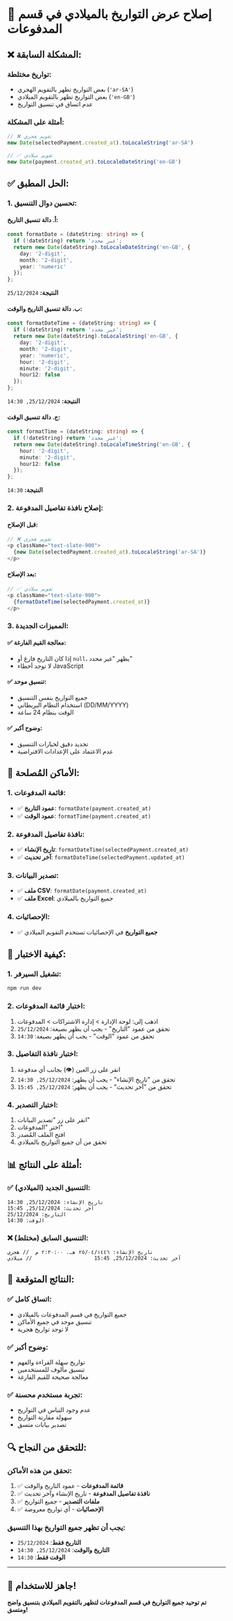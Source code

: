 # 📅 إصلاح عرض التواريخ بالميلادي في قسم المدفوعات

## ❌ **المشكلة السابقة:**

### **تواريخ مختلطة:**
- بعض التواريخ تظهر بالتقويم الهجري (`'ar-SA'`)
- بعض التواريخ تظهر بالتقويم الميلادي (`'en-GB'`)
- عدم اتساق في تنسيق التواريخ

### **أمثلة على المشكلة:**
```typescript
// ❌ تقويم هجري
new Date(selectedPayment.created_at).toLocaleString('ar-SA')

// ✅ تقويم ميلادي
new Date(payment.created_at).toLocaleDateString('en-GB')
```

## ✅ **الحل المطبق:**

### **1. تحسين دوال التنسيق:**

#### **أ. دالة تنسيق التاريخ:**
```typescript
const formatDate = (dateString: string) => {
  if (!dateString) return 'غير محدد';
  return new Date(dateString).toLocaleDateString('en-GB', {
    day: '2-digit',
    month: '2-digit', 
    year: 'numeric'
  });
};
```
**النتيجة:** `25/12/2024`

#### **ب. دالة تنسيق التاريخ والوقت:**
```typescript
const formatDateTime = (dateString: string) => {
  if (!dateString) return 'غير محدد';
  return new Date(dateString).toLocaleString('en-GB', {
    day: '2-digit',
    month: '2-digit',
    year: 'numeric',
    hour: '2-digit',
    minute: '2-digit',
    hour12: false
  });
};
```
**النتيجة:** `25/12/2024, 14:30`

#### **ج. دالة تنسيق الوقت:**
```typescript
const formatTime = (dateString: string) => {
  if (!dateString) return 'غير محدد';
  return new Date(dateString).toLocaleTimeString('en-GB', { 
    hour: '2-digit', 
    minute: '2-digit',
    hour12: false
  });
};
```
**النتيجة:** `14:30`

### **2. إصلاح نافذة تفاصيل المدفوعة:**

#### **قبل الإصلاح:**
```typescript
// ❌ تقويم هجري
<p className="text-slate-900">
  {new Date(selectedPayment.created_at).toLocaleString('ar-SA')}
</p>
```

#### **بعد الإصلاح:**
```typescript
// ✅ تقويم ميلادي
<p className="text-slate-900">
  {formatDateTime(selectedPayment.created_at)}
</p>
```

### **3. المميزات الجديدة:**

#### **✅ معالجة القيم الفارغة:**
- إذا كان التاريخ فارغ أو `null`، يظهر "غير محدد"
- لا توجد أخطاء JavaScript

#### **✅ تنسيق موحد:**
- جميع التواريخ بنفس التنسيق
- استخدام النظام البريطاني (DD/MM/YYYY)
- الوقت بنظام 24 ساعة

#### **✅ وضوح أكبر:**
- تحديد دقيق لخيارات التنسيق
- عدم الاعتماد على الإعدادات الافتراضية

## 📍 **الأماكن المُصلحة:**

### **1. قائمة المدفوعات:**
- ✅ **عمود التاريخ**: `formatDate(payment.created_at)`
- ✅ **عمود الوقت**: `formatTime(payment.created_at)`

### **2. نافذة تفاصيل المدفوعة:**
- ✅ **تاريخ الإنشاء**: `formatDateTime(selectedPayment.created_at)`
- ✅ **آخر تحديث**: `formatDateTime(selectedPayment.updated_at)`

### **3. تصدير البيانات:**
- ✅ **ملف CSV**: `formatDate(payment.created_at)`
- ✅ **ملف Excel**: جميع التواريخ بالميلادي

### **4. الإحصائيات:**
- ✅ **جميع التواريخ** في الإحصائيات تستخدم التقويم الميلادي

## 🧪 **كيفية الاختبار:**

### **1. تشغيل السيرفر:**
```bash
npm run dev
```

### **2. اختبار قائمة المدفوعات:**
1. اذهب إلى: لوحة الإدارة > إدارة الاشتراكات > المدفوعات
2. تحقق من عمود "التاريخ" - يجب أن يظهر بصيغة: `25/12/2024`
3. تحقق من عمود "الوقت" - يجب أن يظهر بصيغة: `14:30`

### **3. اختبار نافذة التفاصيل:**
1. انقر على زر العين (👁️) بجانب أي مدفوعة
2. تحقق من "تاريخ الإنشاء" - يجب أن يظهر: `25/12/2024, 14:30`
3. تحقق من "آخر تحديث" - يجب أن يظهر: `25/12/2024, 15:45`

### **4. اختبار التصدير:**
1. انقر على زر "تصدير البيانات"
2. اختر "المدفوعات"
3. افتح الملف المُصدر
4. تحقق من أن جميع التواريخ بالميلادي

## 📊 **أمثلة على النتائج:**

### **✅ التنسيق الجديد (الميلادي):**
```
تاريخ الإنشاء: 25/12/2024, 14:30
آخر تحديث: 25/12/2024, 15:45
التاريخ: 25/12/2024
الوقت: 14:30
```

### **❌ التنسيق السابق (مختلط):**
```
تاريخ الإنشاء: ٢٥/٠٤/١٤٤٦ هـ، ٢:٣٠:٠٠ م  // هجري
آخر تحديث: 25/12/2024, 15:45                    // ميلادي
```

## 🎯 **النتائج المتوقعة:**

### **✅ اتساق كامل:**
- جميع التواريخ في قسم المدفوعات بالميلادي
- تنسيق موحد في جميع الأماكن
- لا توجد تواريخ هجرية

### **✅ وضوح أكبر:**
- تواريخ سهلة القراءة والفهم
- تنسيق مألوف للمستخدمين
- معالجة صحيحة للقيم الفارغة

### **✅ تجربة مستخدم محسنة:**
- عدم وجود التباس في التواريخ
- سهولة مقارنة التواريخ
- تصدير بيانات متسق

## 🔍 **للتحقق من النجاح:**

### **تحقق من هذه الأماكن:**
1. ✅ **قائمة المدفوعات** - عمود التاريخ والوقت
2. ✅ **نافذة تفاصيل المدفوعة** - تاريخ الإنشاء وآخر تحديث
3. ✅ **ملفات التصدير** - جميع التواريخ
4. ✅ **الإحصائيات** - أي تواريخ معروضة

### **يجب أن تظهر جميع التواريخ بهذا التنسيق:**
- **التاريخ فقط**: `25/12/2024`
- **التاريخ والوقت**: `25/12/2024, 14:30`
- **الوقت فقط**: `14:30`

---

## 🚀 **جاهز للاستخدام!**

**تم توحيد جميع التواريخ في قسم المدفوعات لتظهر بالتقويم الميلادي بتنسيق واضح ومتسق!**
